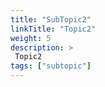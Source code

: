 ```yaml
---
title: "SubTopic2"
linkTitle: "Topic2"
weight: 5
description: >
 Topic2
tags: ["subtopic"]   
---
```

